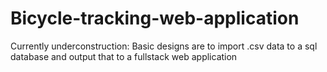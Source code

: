 # Bicycle-tracking-web-application
Currently underconstruction:
Basic designs are to import .csv data to a sql database and output that to a fullstack web application
